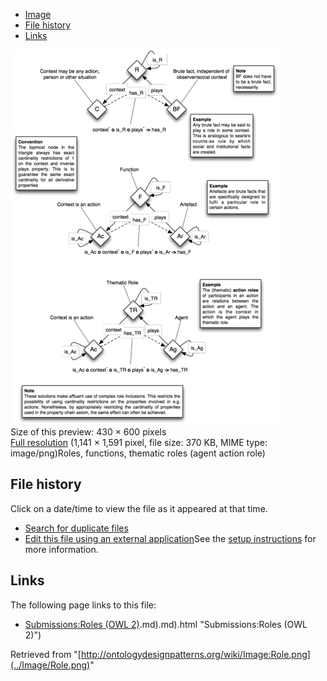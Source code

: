 * [Image](../Image/Role.png#file)
* [File history](../Image/Role.png#filehistory)
* [Links](../Image/Role.png#filelinks)

[![Image:Role.png](../images/thumb/5/59/Role.png/430px-Role.png)](../images/5/59/Role.png)  
Size of this preview: 430 × 600 pixels  
[Full resolution](../images/5/59/Role.png)‎ (1,141 × 1,591 pixel, file size: 370 KB, MIME type: image/png)Roles, functions, thematic roles (agent action role)




## File history

Click on a date/time to view the file as it appeared at that time.



  
* [Search for duplicate files](http://ontologydesignpatterns.org/wiki/Special:FileDuplicateSearch/Role.png "Special:FileDuplicateSearch/Role.png")
* [Edit this file using an external application](http://ontologydesignpatterns.org/wiki/index.php?title=Image:Role.png&action=edit&externaledit=true&mode=file "Image:Role.png")See the [setup instructions](http://www.mediawiki.org/wiki/Manual:External_editors "http://www.mediawiki.org/wiki/Manual:External_editors") for more information.

## Links



The following page links to this file:


* [Submissions:Roles (OWL 2)](../Submissions/Roles_(OWL_2)).md).md).html "Submissions:Roles (OWL 2)")


Retrieved from "[http://ontologydesignpatterns.org/wiki/Image:Role.png](../Image/Role.png)"